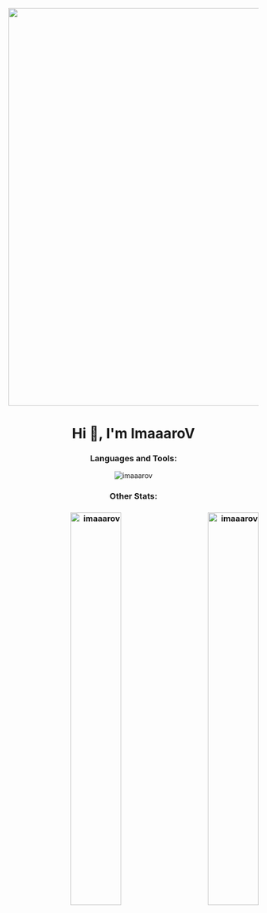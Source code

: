 <p align="center"><img align="center" width="800px" src="https://imaaarov.ir/public/images/BitesizedWeeklyAffenpinscher-mobile(1).gif"></p>
<h1 align="center">Hi 👋, I'm ImaaaroV</h1>

<h3 align="center">Languages and Tools:</h3>

<p align="center"><img align="center" src="https://github-readme-stats-git-masterrstaa-rickstaa.vercel.app/api?username=imaaarov&&show_icons=true&theme=transparent" alt="imaaarov" /></p>
<h3 align="center"> Other Stats: <h3>


<p align="right"><img align="center"width="45%" src="https://streak-stats.demolab.com?user=imaaarov&theme=horizon&stroke=0300DD&border=white&ring=0520DD&fire=DD2727&currStreakNum=1300DD&sideNums=0500DD&sideLabels=DD2727&currStreakLabel=DD2727&dates=DD7676&background=DDDDDD00" alt="imaaarov" /><img width="45%" align="left" src="https://github-readme-stats-git-masterrstaa-rickstaa.vercel.app/api?username=imaaarov&show_icons=true&locale=en&theme=transparent" alt="imaaarov" /></p>
